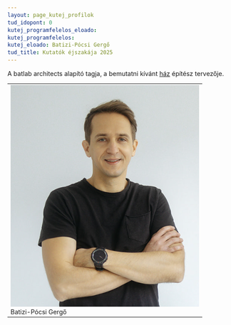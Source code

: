 ```yaml
---
layout: page_kutej_profilok
tud_idopont: 0
kutej_programfelelos_eloado:
kutej_programfelelos: 
kutej_eloado: Batizi-Pócsi Gergő
tud_title: Kutatók éjszakája 2025
---
```


A batlab architects alapító tagja, a bemutatni kívánt [ház](https://batlab.hu/about-us) építész tervezője. 

 <table class="picture">
<tr>
<td>

<div class="gallery">
    <img src="images/batizi-pocsi-gergo.PNG" max-width="250" max-height="200">
  <div class="desc">Batizi-Pócsi Gergő</div>
</div>

</td>
</tr>
</table>
